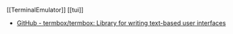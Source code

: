 [[TerminalEmulator]]
[[tui]]

- [GitHub - termbox/termbox: Library for writing text-based user interfaces](https://github.com/termbox/termbox)
